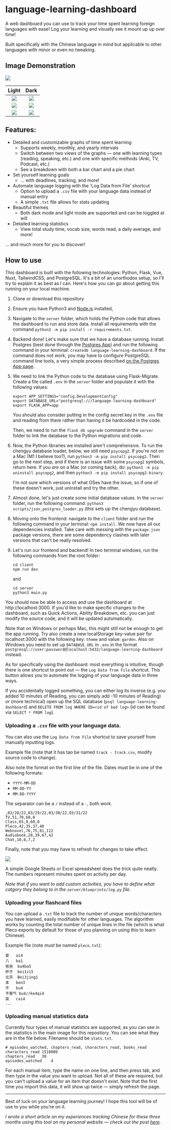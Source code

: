 # language-learning-dashboard

A web dashboard you can use to track your time spent learning foreign languages with ease! Log your learning and visually see it mount up up over time!

Built specifically with the Chinese language in mind but applicable to other languages with minor or even no tweaking.

## Image Demonstration

![](/images/whole.png)

|             Light              |               Dark                |
| :----------------------------: | :-------------------------------: |
| ![](/images/light-whole-2.png) |    ![](/images/dark-whole.png)    |
|     ![](/images/goal.png)      |     ![](/images/dark-top.png)     |
|  ![](/images/light-track.png)  | ![](/images/dark-stats-lower.png) |

## Features:

- Detailed and customizable graphs of time spent learning
  - Supports weekly, monthly, and yearly intervals
  - Switch between two views of the graphs — one with learning types (reading, speaking, etc.) and one with specific methods (Anki, TV, Podcast, etc.)
  - See a breakdown with both a bar chart and a pie chart
- Set yourself learning goals
  - ... with deadlines, tracking, and more!
- Automate language logging with the 'Log Data from File' shortcut
  - Option to upload a `.csv` file with your language data instead of manual entry
  - A simple `.txt` file allows for stats updating
- Beautiful themes
  - Both dark mode and light mode are supported and can be toggled at will
- Detailed learning statistics
  - View total study time, vocab size, words read, a daily average, and more!

... and much more for you to discover!

## How to use

This dashboard is built with the following technologies: Python, Flask, Vue, Nuxt, TailwindCSS, and PostgreSQL. It's a bit of an unorthodox setup, so I'll try to explain it as best as I can. Here's how you can go about getting this running on your local machine.

1. Clone or download this repository
2. Ensure you have Python3 and [Node.js](https://nodejs.org/en/download/) installed,
3. Navigate to the `server` folder, which holds the Python code that allows the dashboard to run and store data. Install all requirements with the command `python3 -m pip install -r requirements.txt`.
4. Backend done! Let's make sure that we have a database running. Install Postgres (best done through the [Postgres App](https://postgresapp.com/)) and run the following command in your terminal: `createdb language-learning-dashboard`. If the command does not work, you may have to configure PostgreSQL command line tools, a very simple process described [on the Postgres App page](https://postgresapp.com/documentation/cli-tools.html).
5. We need to link the Python code to the database using Flask-Migrate. Create a file called `.env` in the `server` folder and populate it with the following values:

   ```
   export APP_SETTINGS="config.DevelopmentConfig"
   export DATABASE_URL="postgresql:///language-learning-dashboard"
   export FLASK_APP=app
   ```

   You should also consider putting in the config secret key in the `.env` file and reading from there rather than having it be hardcoded in the code.

   Then, we need to run the `flask db upgrade` command in the `server` folder to link the database to the Python migrations and code.

6. Now, the Python libraries we installed aren't comprehensive. To run the chengyu database loader, below, we still need `psycopg2`. If you're *not* on a Mac (M1 I believe too?), run `python3 -m pip install psycopg2`. Then go to the next step, and if there is an issue with some `psycopg2` symbols, return here. If you *are* on a Mac (or coming back), do: `python3 -m pip uninstall psycopg2`, and then `python3 -m pip install psycopg2-binary`.

   I'm not sure which versions of what OSes have the issue, so if one of these doesn't work, just uninstall and try the other.

7. Almost done, let's just create some initial database values. In the `server` folder, run the following command: `python3 scripts/json_postgres_loader.py` (this sets up the chengyu database).
8. Moving onto the frontend: navigate to the `client` folder and run the following command in your terminal: `npm install`. We now have all our dependencies installed. Take care with messing with the `package.json` package versions, there are some dependency clashes with later versions that can't be really resolved.
9. Let's run our frontend and backend! In two terminal windows, run the following commands from the root folder:
   ```
   cd client
   npm run dev
   ```
   and
   ```
   cd server
   python3 main.py
   ```

You should now be able to access and use the dashboard at http://localhost:3000. If you'd like to make specific changes to the dashboard, such as Quick Actions, Ability Breakdown, etc. you can just modify the source code, and it will be updated automatically.

Note that on Windows or perhaps Mac, this might still not be enough to get the app running. Try also create a new localStorage key-value pair for localhost:3000 with the following key: `theme` and value: `garden`. Also on Windows you need to set up `DATABASE_URL` in `.env` in the format `postgresql://user:password@localhost:5432/language-learning-dashboard` instead.

As for specifically using the dashboard: most everything is intuitive, though there is one shortcut to point out — the `Log Data from File` shortcut. This button allows you to automate the logging of your language data in three ways.

If you accidentally logged something, you can either log its inverse (e.g. you added 10 minutes of Reading, you can simply add -10 minutes of Reading) *or* (more technical) open up the SQL database (`psql language-learning-dashboard`) and `DELETE FROM log WHERE ID=<id of bad log>` (id can be found via `SELECT * FROM log`).

### Uploading a `.csv` file with your language data.

You can also use the `Log Data from File` shortcut to save yourself from manually inputting logs.

Example file (note that it has tao be named `track - track.csv`, modify source code to change).

Also note the format on the first line of the file. Dates must be in one of the following formats:
- `YYYY-MM-DD`
- `MM-DD-YY`
- `MM-DD-YYYY`

The separator can be a `/` instead of a `-`, both work.

```
,03/28/22,03/29/22,03/30/22,03/31/22
TV,51,70,68,0
Class,65,0,60,0
Pleco,42,35,37,40
Webnovel,76,75,81,112
Audiobook,28,39,67,42
Chat,10,8,7,2
```

Finally, note that you may have to refresh for changes to take effect.

![](images/track-sheets.png)

A simple Google Sheets or Excel spreadsheet does the trick quite neatly. The numbers represent minutes spent on activity per day.

_Note that if you want to add custom activities, you have to define what catgory they belong to in the `server/blueprints/log.py` file._

### Uploading your flashcard files

You can upload a `.txt` file to track the number of unique words/characters you have learned, easily modifiable for other languages. The algorithm works by counting the total number of unique lines in the file (which is what Pleco exports by default for those of you planning on using this to learn Chinese).

Example file (note _must_ be named `pleco.txt`):

```
爱	ai4
八	ba1
爸爸	ba4ba5
杯子	bei1zi5
北京	Bei3jing1
本	ben3
不	bu4
不客气	bu4//ke4qi4
菜	cai4
...
```

### Uploading manual statistics data

Currently four types of manual statistics are supported, as you can see in the statistics in the main image for this repository. You can see what they are in the file below. Filename should be `stats.txt`.

```
# episodes_watched, chapters_read, characters_read, books_read
characters_read	1518000
chapters_read	30
episodes_watched	4
```

For each manual item, type the name on one line, and then press tab, and then type in the value you want to upload. Not all of these are required, but you can't upload a value for an item that doesn't exist. Note that the first time you import this data, it will show up twice — simply refresh the page.

---

Best of luck on your language learning journey! I hope this tool will be of use to you while you're on it.

*I wrote a short article on my experiences tracking Chinese for these three months using this tool on my personal website — check out the post [here](https://simonilincev.com/reflections/chinese/100-days-of-tracking/).*

